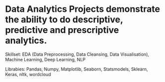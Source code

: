 # Data Analytics Projects demonstrate the ability to do descriptive, predictive and prescriptive analytics. 

Skillset: EDA (Data Preprocessing, Data Cleansing, Data Visualisation), Machine Learning, Deep Learning, NLP

Librabies: Pandas, Numpy, Matplotlib, Seaborn, Statsmodels, Sklearn, Keras, nltk, wordcloud
